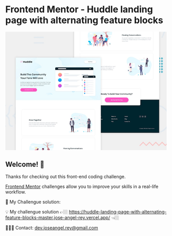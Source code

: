 # Frontend Mentor - Huddle landing page with alternating feature blocks

![Design preview for the Huddle landing page with alternating feature blocks coding challenge](./design/desktop-preview.jpg)

## Welcome! 👋

Thanks for checking out this front-end coding challenge.

[Frontend Mentor](https://www.frontendmentor.io) challenges allow you to improve your skills in a real-life workflow.

 🚀 My Challengue solution:

💡 My challengue solution 👉🏼 https://huddle-landing-page-with-alternating-feature-blocks-master.jose-angel-rey.vercel.app/  👈🏼

👨🏼‍💻 Contact: dev.joseangel.rey@gmail.com
